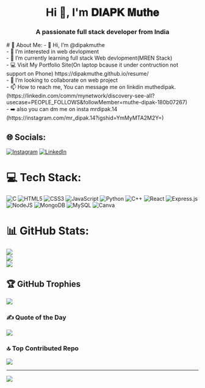 <h1 align="center">Hi 👋, I'm 𝐃𝐈𝐀𝐏𝐊 𝐌𝐮𝐭𝐡𝐞</h1>
<h3 align="center">A passionate full stack developer from India</h3>
# 💫 About Me:
- 👋 Hi, I’m @dipakmuthe<br>- 👀 I’m interested in web devlopment<br>- 🌱 I’m currently learning full stack Web devlopment(MREN Stack)<br>- 💻 Visit My Portfolio Site(On laptop bcause it under contruction not support on Phone) https://dipakmuthe.github.io/resume/<br>- 💞️ I’m looking to collaborate on web project<br>- 📫 How to reach me, You can message me on linkdin muthedipak. (https://linkedin.com/comm/mynetwork/discovery-see-all?usecase=PEOPLE_FOLLOWS&followMember=muthe-dipak-180b07267)<br>- ➡️ also you can dm me on insta mrdipak.14 (https://instagram.com/mr_dipak.14?igshid=YmMyMTA2M2Y=)<br>


## 🌐 Socials:
[![Instagram](https://img.shields.io/badge/Instagram-%23E4405F.svg?logo=Instagram&logoColor=white)](https://instagram.com/mrdipak.14) [![LinkedIn](https://img.shields.io/badge/LinkedIn-%230077B5.svg?logo=linkedin&logoColor=white)](https://linkedin.com/in/muthe) 

# 💻 Tech Stack:
![C](https://img.shields.io/badge/c-%2300599C.svg?style=plastic&logo=c&logoColor=white) ![HTML5](https://img.shields.io/badge/html5-%23E34F26.svg?style=plastic&logo=html5&logoColor=white) ![CSS3](https://img.shields.io/badge/css3-%231572B6.svg?style=plastic&logo=css3&logoColor=white) ![JavaScript](https://img.shields.io/badge/javascript-%23323330.svg?style=plastic&logo=javascript&logoColor=%23F7DF1E) ![Python](https://img.shields.io/badge/python-3670A0?style=plastic&logo=python&logoColor=ffdd54) ![C++](https://img.shields.io/badge/c++-%2300599C.svg?style=plastic&logo=c%2B%2B&logoColor=white) ![React](https://img.shields.io/badge/react-%2320232a.svg?style=plastic&logo=react&logoColor=%2361DAFB) ![Express.js](https://img.shields.io/badge/express.js-%23404d59.svg?style=plastic&logo=express&logoColor=%2361DAFB) ![NodeJS](https://img.shields.io/badge/node.js-6DA55F?style=plastic&logo=node.js&logoColor=white) ![MongoDB](https://img.shields.io/badge/MongoDB-%234ea94b.svg?style=plastic&logo=mongodb&logoColor=white) ![MySQL](https://img.shields.io/badge/mysql-%2300f.svg?style=plastic&logo=mysql&logoColor=white) ![Canva](https://img.shields.io/badge/Canva-%2300C4CC.svg?style=plastic&logo=Canva&logoColor=white)
# 📊 GitHub Stats:
![](https://github-readme-stats.vercel.app/api?username=dipakmuthe&theme=dark&hide_border=false&include_all_commits=true&count_private=false)<br/>
![](https://github-readme-streak-stats.herokuapp.com/?user=dipakmuthe&theme=dark&hide_border=false)<br/>
![](https://github-readme-stats.vercel.app/api/top-langs/?username=dipakmuthe&theme=dark&hide_border=false&include_all_commits=true&count_private=false&layout=compact)

## 🏆 GitHub Trophies
![](https://github-profile-trophy.vercel.app/?username=dipakmuthe&theme=discord&no-frame=false&no-bg=true&margin-w=4)

### ✍️ Quote of the Day 
![](https://quotes-github-readme.vercel.app/api?type=horizontal&theme=radical)

### 🔝 Top Contributed Repo
![](https://github-contributor-stats.vercel.app/api?username=dipakmuthe&limit=5&theme=dark&combine_all_yearly_contributions=true)

---
[![](https://visitcount.itsvg.in/api?id=dipakmuthe&icon=1&color=10)](https://visitcount.itsvg.in)

<!-- Proudly created with GPRM ( https://gprm.itsvg.in ) -->
